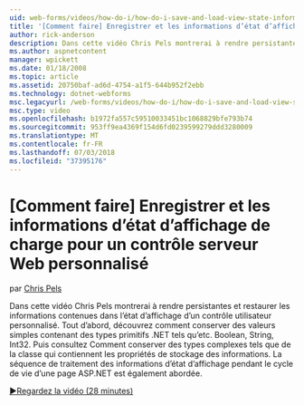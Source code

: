 ```yaml
---
uid: web-forms/videos/how-do-i/how-do-i-save-and-load-view-state-information-for-a-custom-web-server-control
title: '[Comment faire] Enregistrer et les informations d’état d’affichage de charge personnalisé de contrôle serveur Web | Microsoft Docs'
author: rick-anderson
description: Dans cette vidéo Chris Pels montrerai à rendre persistantes et restaurer les informations contenues dans l’état d’affichage d’un contrôle utilisateur personnalisé. Tout d’abord, découvrez comment conserver la valeur simple...
ms.author: aspnetcontent
manager: wpickett
ms.date: 01/18/2008
ms.topic: article
ms.assetid: 20750baf-ad6d-4754-a1f5-644b952f2ebb
ms.technology: dotnet-webforms
msc.legacyurl: /web-forms/videos/how-do-i/how-do-i-save-and-load-view-state-information-for-a-custom-web-server-control
msc.type: video
ms.openlocfilehash: b1972fa557c59510033451bc1068829bfe793b74
ms.sourcegitcommit: 953ff9ea4369f154d6fd0239599279ddd3280009
ms.translationtype: MT
ms.contentlocale: fr-FR
ms.lasthandoff: 07/03/2018
ms.locfileid: "37395176"
---
```

<a name="how-do-i-save-and-load-view-state-information-for-a-custom-web-server-control"></a>[Comment faire] Enregistrer et les informations d’état d’affichage de charge pour un contrôle serveur Web personnalisé
====================
par [Chris Pels](https://twitter.com/chrispels)

Dans cette vidéo Chris Pels montrerai à rendre persistantes et restaurer les informations contenues dans l’état d’affichage d’un contrôle utilisateur personnalisé. Tout d’abord, découvrez comment conserver des valeurs simples contenant des types primitifs .NET tels qu’etc. Boolean, String, Int32. Puis consultez Comment conserver des types complexes tels que de la classe qui contiennent les propriétés de stockage des informations. La séquence de traitement des informations d’état d’affichage pendant le cycle de vie d’une page ASP.NET est également abordée.

[&#9654;Regardez la vidéo (28 minutes)](https://channel9.msdn.com/Blogs/ASP-NET-Site-Videos/how-do-i-save-and-load-view-state-information-for-a-custom-web-server-control)
